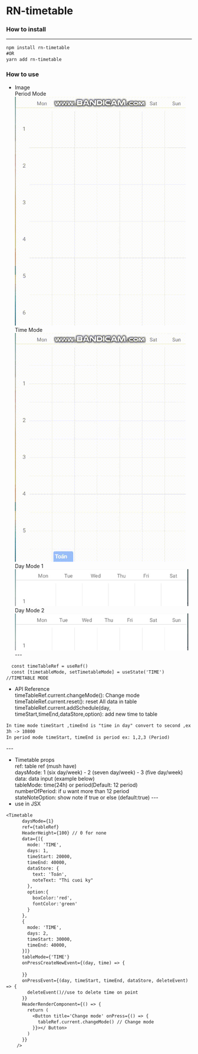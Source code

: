 

# RN-timetable

### How to install

---

```
npm install rn-timetable
#OR
yarn add rn-timetable
```

### How to use

- Image<br>
Period Mode <br>
![Period Mode](image/period_mode.gif) <br>
Time Mode<br>
![Time Mode](image/time_mode.gif)<br>
Day Mode 1<br>
![Day mode 2](image/day_mode_1.jpg)<br>
Day Mode 2<br>
![Day mode 2](image/day_mode_2.jpg)<br>
---<br>

```react
  const timeTableRef = useRef()
  const [timetableMode, setTimetableMode] = useState('TIME') //TIMETABLE MODE
```
- API Reference<br>
timeTableRef.current.changeMode(): Change mode <br>
timeTableRef.current.reset(): reset All data in table<br>
timeTableRef.current.addSchedule(day, timeStart,timeEnd,dataStore,option): add new time to table<br>
```
In time mode timeStart ,timeEnd is "time in day" convert to second ,ex 3h -> 10800
In period mode timeStart, timeEnd is period ex: 1,2,3 (Period)
```
---<br>
- Timetable props<br>
ref: table ref (mush have)<br>
daysMode: 1 (six day/week) - 2 (seven day/week) - 3 (five day/week)<br> 
data: data input (example below)<br>
tableMode: time(24h) or period(Default: 12 period)<br>
numberOfPeriod: if u want more than 12 period<br>
stateNoteOption: show note if true or else (default:true)
---<br>
- use in JSX
```react
<Timetable
      daysMode={1} 
      ref={tableRef}
      HeaderHeight={100} // 0 for none
      data={[{
        mode: 'TIME',
        days: 1,
        timeStart: 20000,
        timeEnd: 40000,
        dataStore: {
          text: 'Toán',
          noteText: "Thi cuoi ky"
        },
        option:{
          boxColor:'red',
          fontColor:'green'
        }
      },
      {
        mode: 'TIME',
        days: 2,
        timeStart: 30000,
        timeEnd: 40000,
      }]}
      tableMode={'TIME'}
      onPressCreateNewEvent={(day, time) => {

      }}
      onPressEvent={(day, timeStart, timeEnd, dataStore, deleteEvent) => {
        deleteEvent()//use to delete time on point
      }}
      HeaderRenderComponent={() => {
        return (
          <Button title='Change mode' onPress={() => {
            tableRef.current.changeMode() // Change mode
          }}></ Button>
        )
      }}
    />
```

